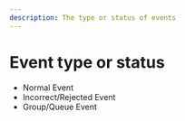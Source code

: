 ```yaml
---
description: The type or status of events
---
```


# Event type or status

* Normal Event
* Incorrect/Rejected Event
* Group/Queue Event



